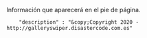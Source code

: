 Información que aparecerá en el pie de página.


		"description" : "&copy;Copyright 2020 - http://galleryswiper.disastercode.com.es"